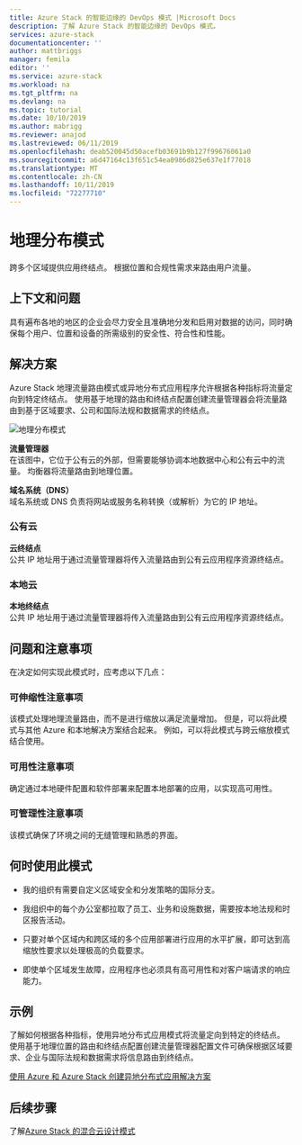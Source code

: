 ```yaml
---
title: Azure Stack 的智能边缘的 DevOps 模式 |Microsoft Docs
description: 了解 Azure Stack 的智能边缘的 DevOps 模式。
services: azure-stack
documentationcenter: ''
author: mattbriggs
manager: femila
editor: ''
ms.service: azure-stack
ms.workload: na
ms.tgt_pltfrm: na
ms.devlang: na
ms.topic: tutorial
ms.date: 10/10/2019
ms.author: mabrigg
ms.reviewer: anajod
ms.lastreviewed: 06/11/2019
ms.openlocfilehash: deab520045d50acefb03691b9b127f99676061a0
ms.sourcegitcommit: a6d47164c13f651c54ea0986d825e637e1f77018
ms.translationtype: MT
ms.contentlocale: zh-CN
ms.lasthandoff: 10/11/2019
ms.locfileid: "72277710"
---
```

# <a name="geo-distributed-pattern"></a>地理分布模式

跨多个区域提供应用终结点。 根据位置和合规性需求来路由用户流量。

## <a name="context-and-problem"></a>上下文和问题

具有遍布各地的地区的企业会尽力安全且准确地分发和启用对数据的访问，同时确保每个用户、位置和设备的所需级别的安全性、符合性和性能。

## <a name="solution"></a>解决方案

Azure Stack 地理流量路由模式或异地分布式应用程序允许根据各种指标将流量定向到特定终结点。 使用基于地理的路由和终结点配置创建流量管理器会将流量路由到基于区域要求、公司和国际法规和数据需求的终结点。

![地理分布模式](media/azure-stack-edge-pattern-geo-distribution/geo-distribution.png)

**流量管理器**  
在该图中，它位于公有云的外部，但需要能够协调本地数据中心和公有云中的流量。 均衡器将流量路由到地理位置。

**域名系统（DNS）**  
域名系统或 DNS 负责将网站或服务名称转换（或解析）为它的 IP 地址。

### <a name="public-cloud"></a>公有云

**云终结点**  
公共 IP 地址用于通过流量管理器将传入流量路由到公有云应用程序资源终结点。  

### <a name="local-clouds"></a>本地云

**本地终结点**  
公共 IP 地址用于通过流量管理器将传入流量路由到公有云应用程序资源终结点。

## <a name="issues-and-considerations"></a>问题和注意事项

在决定如何实现此模式时，应考虑以下几点：

### <a name="scalability-considerations"></a>可伸缩性注意事项

该模式处理地理流量路由，而不是进行缩放以满足流量增加。 但是，可以将此模式与其他 Azure 和本地解决方案结合起来。 例如，可以将此模式与跨云缩放模式结合使用。

### <a name="availability-considerations"></a>可用性注意事项

确定通过本地硬件配置和软件部署来配置本地部署的应用，以实现高可用性。

### <a name="manageability-considerations"></a>可管理性注意事项

该模式确保了环境之间的无缝管理和熟悉的界面。

## <a name="when-to-use-this-pattern"></a>何时使用此模式

-   我的组织有需要自定义区域安全和分发策略的国际分支。

-   我组织中的每个办公室都拉取了员工、业务和设施数据，需要按本地法规和时区报告活动。

-   只要对单个区域内和跨区域的多个应用部署进行应用的水平扩展，即可达到高缩放性要求以处理极高的负载要求。

-   即使单个区域发生故障，应用程序也必须具有高可用性和对客户端请求的响应能力。

## <a name="example"></a>示例

了解如何根据各种指标，使用异地分布式应用模式将流量定向到特定的终结点。 使用基于地理位置的路由和终结点配置创建流量管理器配置文件可确保根据区域要求、企业与国际法规和数据需求将信息路由到终结点。

[使用 Azure 和 Azure Stack 创建异地分布式应用解决方案](https://docs.microsoft.com/azure/azure-stack/user/azure-stack-solution-geo-distributed)

## <a name="next-steps"></a>后续步骤

了解[Azure Stack 的混合云设计模式](azure-stack-edge-pattern-overview.md)
